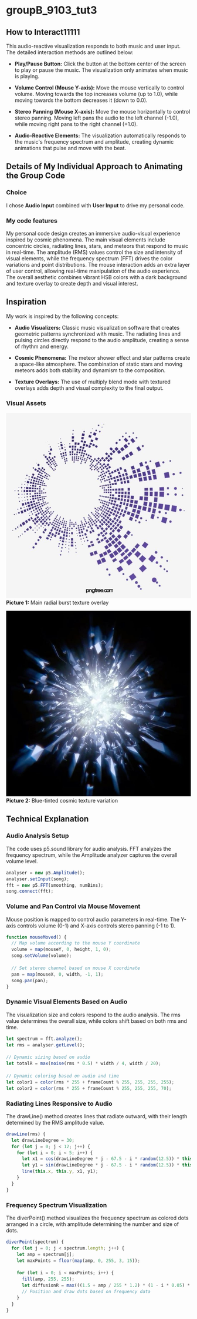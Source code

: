 # groupB_9103_tut3

## How to Interact11111

This audio-reactive visualization responds to both music and user input. The detailed interaction methods are outlined below:

- **Play/Pause Button:** Click the button at the bottom center of the screen to play or pause the music. The visualization only animates when music is playing.

- **Volume Control (Mouse Y-axis):** Move the mouse vertically to control volume. Moving towards the top increases volume (up to 1.0), while moving towards the bottom decreases it (down to 0.0).

- **Stereo Panning (Mouse X-axis):** Move the mouse horizontally to control stereo panning. Moving left pans the audio to the left channel (-1.0), while moving right pans to the right channel (+1.0).

- **Audio-Reactive Elements:** The visualization automatically responds to the music's frequency spectrum and amplitude, creating dynamic animations that pulse and move with the beat.

## Details of My Individual Approach to Animating the Group Code

### Choice
I chose **Audio Input** combined with **User Input** to drive my personal code.

### My code features
My personal code design creates an immersive audio-visual experience inspired by cosmic phenomena. The main visual elements include concentric circles, radiating lines, stars, and meteors that respond to music in real-time. The amplitude (RMS) values control the size and intensity of visual elements, while the frequency spectrum (FFT) drives the color variations and point distributions. The mouse interaction adds an extra layer of user control, allowing real-time manipulation of the audio experience. The overall aesthetic combines vibrant HSB colors with a dark background and texture overlay to create depth and visual interest.

## Inspiration
My work is inspired by the following concepts:

- **Audio Visualizers:** Classic music visualization software that creates geometric patterns synchronized with music. The radiating lines and pulsing circles directly respond to the audio amplitude, creating a sense of rhythm and energy.

- **Cosmic Phenomena:** The meteor shower effect and star patterns create a space-like atmosphere. The combination of static stars and moving meteors adds both stability and dynamism to the composition.

- **Texture Overlays:** The use of multiply blend mode with textured overlays adds depth and visual complexity to the final output.

### Visual Assets

![Picture1](ReadmeImages/Picture1.jpg)
**Picture 1:** Main radial burst texture overlay

![Texture02](coding/assets/Texture02.jpg)  
**Picture 2:** Blue-tinted cosmic texture variation

## Technical Explanation

### Audio Analysis Setup
The code uses p5.sound library for audio analysis. FFT analyzes the frequency spectrum, while the Amplitude analyzer captures the overall volume level.

```javascript
analyser = new p5.Amplitude();
analyser.setInput(song);
fft = new p5.FFT(smoothing, numBins);
song.connect(fft);
```

### Volume and Pan Control via Mouse Movement
Mouse position is mapped to control audio parameters in real-time. The Y-axis controls volume (0-1) and X-axis controls stereo panning (-1 to 1).

```javascript
function mouseMoved() {
  // Map volume according to the mouse Y coordinate
  volume = map(mouseY, 0, height, 1, 0);
  song.setVolume(volume);
  
  // Set stereo channel based on mouse X coordinate
  pan = map(mouseX, 0, width, -1, 1);
  song.pan(pan);
}
```

### Dynamic Visual Elements Based on Audio
The visualization size and colors respond to the audio analysis. The rms value determines the overall size, while colors shift based on both rms and time.

```javascript
let spectrum = fft.analyze();
let rms = analyser.getLevel();

// Dynamic sizing based on audio
let totalR = max(noise(rms * 0.5) * width / 4, width / 20);

// Dynamic coloring based on audio and time
let color1 = color(rms * 255 + frameCount % 255, 255, 255, 255);
let color2 = color(rms * 255 + frameCount % 255, 255, 255, 70);
```

### Radiating Lines Responsive to Audio
The drawLine() method creates lines that radiate outward, with their length determined by the RMS amplitude value.

```javascript
drawLine(rms) {
  let drawLineDegree = 30;
  for (let j = 0; j < 12; j++) {
    for (let i = 0; i < 5; i++) {
      let x1 = cos(drawLineDegree * j - 67.5 - i * random(12.5)) * this.size * rms * 17 + this.x;
      let y1 = sin(drawLineDegree * j - 67.5 - i * random(12.5)) * this.size * rms * 17 + this.y;
      line(this.x, this.y, x1, y1);
    }
  }
}
```

### Frequency Spectrum Visualization
The diverPoint() method visualizes the frequency spectrum as colored dots arranged in a circle, with amplitude determining the number and size of dots.

```javascript
diverPoint(spectrum) {
  for (let j = 0; j < spectrum.length; j++) {
    let amp = spectrum[j];
    let maxPoints = floor(map(amp, 0, 255, 3, 15));
    
    for (let i = 0; i < maxPoints; i++) {
      fill(amp, 255, 255);
      let diffusionR = max(((1.5 + amp / 255 * 1.2) * (1 - i * 0.05) * 2.5), 2.8);
      // Position and draw dots based on frequency data
    }
  }
}
```

